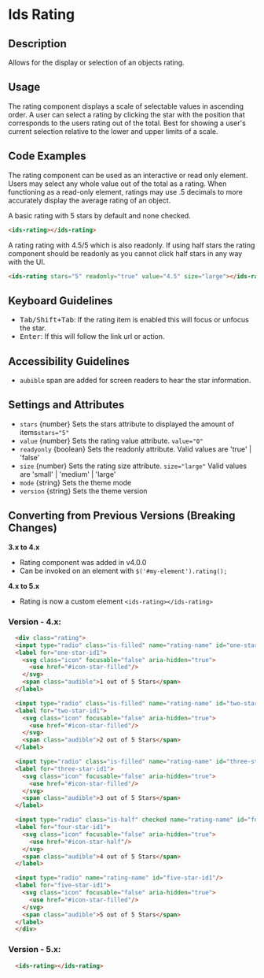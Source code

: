 # Ids Rating

## Description

Allows for the display or selection of an objects rating.

## Usage

The rating component displays a scale of selectable values in ascending order. A user can select a rating by clicking the star with the position that corresponds to the users rating out of the total. Best for showing a user's current selection relative to the lower and upper limits of a scale.

## Code Examples


The rating component can be used as an interactive or read only element. Users may select any whole value out of the total as a rating. When functioning as a read-only element, ratings may use .5 decimals to more accurately display the average rating of an object.

A basic rating with 5 stars by default and none checked.

```html
<ids-rating></ids-rating>
```

A rating rating with 4.5/5 which is also readonly. If using half stars the rating component should be readonly as you cannot click half stars in any way with the UI.

```html
<ids-rating stars="5" readonly="true" value="4.5" size="large"></ids-rating>
```

## Keyboard Guidelines

- <kbd>Tab/Shift+Tab</kbd>: If the rating item is enabled this will focus or unfocus the star.
- <kbd>Enter</kbd>: If this will follow the link url or action.

## Accessibility Guidelines

- `aubible` span are added for screen readers to hear the star information.

## Settings and Attributes

- `stars` {number} Sets the stars attribute to displayed the amount of items`stars="5"`
- `value` {number} Sets the rating value attribute. `value="0"`
- `readyonly` {boolean} Sets the readonly attribute. Valid values are 'true' | 'false'
- `size` {number} Sets the rating size attribute. `size="large"` Valid values are 'small' | 'medium' | 'large'
- `mode` {string} Sets the theme mode
- `version` {string} Sets the theme version

## Converting from Previous Versions (Breaking Changes)

**3.x to 4.x**

- Rating component was added in v4.0.0
- Can be invoked on an element with `$('#my-element').rating();`

**4.x to 5.x**

- Rating is now a custom element `<ids-rating></ids-rating>`

### Version - 4.x:

```html
  <div class="rating">
  <input type="radio" class="is-filled" name="rating-name" id="one-star-id1"/>
  <label for="one-star-id1">
    <svg class="icon" focusable="false" aria-hidden="true">
      <use href="#icon-star-filled"/>
    </svg>
    <span class="audible">1 out of 5 Stars</span>
  </label>

  <input type="radio" class="is-filled" name="rating-name" id="two-star-id1"/>
  <label for="two-star-id1">
    <svg class="icon" focusable="false" aria-hidden="true">
      <use href="#icon-star-filled"/>
    </svg>
    <span class="audible">2 out of 5 Stars</span>
  </label>

  <input type="radio" class="is-filled" name="rating-name" id="three-star-id1"/>
  <label for="three-star-id1">
    <svg class="icon" focusable="false" aria-hidden="true">
      <use href="#icon-star-filled"/>
    </svg>
    <span class="audible">3 out of 5 Stars</span>
  </label>

  <input type="radio" class="is-half" checked name="rating-name" id="four-star-id1"/>
  <label for="four-star-id1">
    <svg class="icon" focusable="false" aria-hidden="true">
      <use href="#icon-star-half"/>
    </svg>
    <span class="audible">4 out of 5 Stars</span>
  </label>

  <input type="radio" name="rating-name" id="five-star-id1"/>
  <label for="five-star-id1">
    <svg class="icon" focusable="false" aria-hidden="true">
      <use href="#icon-star-filled"/>
    </svg>
    <span class="audible">5 out of 5 Stars</span>
  </label>
  </div>
```

### Version - 5.x:

```html
  <ids-rating></ids-rating>
```
